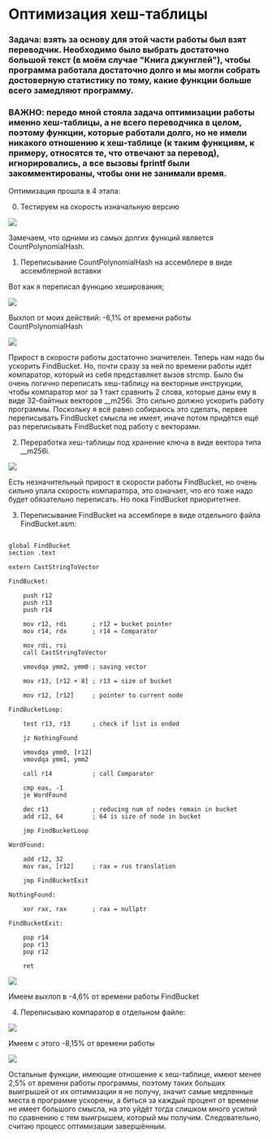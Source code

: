 # Оптимизация хеш-таблицы

### Задача: взять за основу для этой части работы был взят переводчик. Необходимо было выбрать достаточно большой текст (в моём случае "Книга джунглей"), чтобы программа работала достаточно долго и мы могли собрать достоверную статистику по тому, какие функции больше всего замедляют программу. 

### ВАЖНО: передо мной стояла задача оптимизации работы именно хеш-таблицы, а не всего переводчика в целом, поэтому функции, которые работали долго, но не имели никакого отношению к хеш-таблице (к таким функциям, к примеру, относятся те, что отвечают за перевод), игнорировались, а все вызовы fprintf были закомментированы, чтобы они не занимали время.

Оптимизация прошла в 4 этапа:

0) Тестируем на скорость изначальную версию 

![](EnglishTranslator/Screenshots/BeforeOptimisation.png)

Замечаем, что одними из самых долгих функций является CountPolynomialHash.

1) Переписывание CountPolynomialHash на ассемблере в виде ассемблерной вставки

Вот как я переписал функцию хеширования;

![](EnglishTranslator/Screenshots/PolynomialHashOptimised.png)

Выхлоп от моих действий: -6,1% от времени работы CountPolynomialHash

![](EnglishTranslator/Screenshots/CountPolynomialHashOptimised.png)

Прирост в скорости работы достаточно значителен. Теперь нам надо бы ускорить FindBucket. Но, почти сразу за ней по времени работы идёт компаратор, который из себя представляет вызов strcmp. Было бы очень логично переписать хеш-таблицу на векторные инструкции, чтобы компаратор мог за 1 такт сравнить 2 слова, которые даны ему в виде 32-байтных векторов __m256i. Это сильно должно ускорить работу программы. Поскольку я всё равно собираюсь это сделать, первее переписывать FindBucket смысла не имеет, иначе потом придётся ещё раз переписывать FindBucket под работу с векторами.

2) Переработка хеш-таблицы под хранение ключа в виде вектора типа __m256i.

![](EnglishTranslator/Screenshots/VectorInstructionsOptimisation.png)

Есть незначительный прирост в скорости работы FindBucket, но очень сильно упала скорость компаратора, это означает, что его тоже надо будет обязательно переписать. Но пока FindBucket приоритетнее.

3) Переписывание FindBucket на ассемблере в виде отдельного файла FindBucket.asm:

```

global FindBucket
section .text

extern CastStringToVector

FindBucket:

    push r12
    push r13
    push r14

    mov r12, rdi       ; r12 = bucket pointer
    mov r14, rdx       ; r14 = Comparator

    mov rdi, rsi
    call CastStringToVector

    vmovdqa ymm2, ymm0 ; saving vector

    mov r13, [r12 + 8] ; r13 = size of bucket

    mov r12, [r12]     ; pointer to current node

FindBucketLoop:

    test r13, r13      ; check if list is ended

    jz NothingFound

    vmovdqa ymm0, [r12]
    vmovdqa ymm1, ymm2

    call r14           ; call Comparator

    cmp eax, -1
    je WordFound

    dec r13            ; reducing num of nodes remain in bucket
    add r12, 64        ; 64 is size of node in bucket

    jmp FindBucketLoop

WordFound: 

    add r12, 32
    mov rax, [r12]     ; rax = rus translation

    jmp FindBucketExit

NothingFound:

    xor rax, rax       ; rax = nullptr

FindBucketExit:

    pop r14
    pop r13
    pop r12

    ret

```

![](EnglishTranslator/Screenshots/FindBucketOptimised.png)

Имеем выхлоп в -4,6% от времени работы FindBucket

4) Переписываю компаратор в отдельном файле: 

![](EnglishTranslator/Screenshots/ComparatorOnAsm.png)

Имеем с этого -8,15% от времени работы

![](EnglishTranslator/Screenshots/ComparatorOptimisation.png)

Остальные функции, имеющие отношение к хеш-таблице, имеют менее 2,5% от времени работы программы, поэтому таких больших выигрышей от их оптимизации я не получу, значит самые медленные места в программе ускорены, а битьcя за каждый процент от времени не имеет большого смысла, на это уйдёт тогда слишком много усилий по сравнению с тем выигрышем, который мы получим. Следовательно, считаю процесс оптимизации завершённым. 
